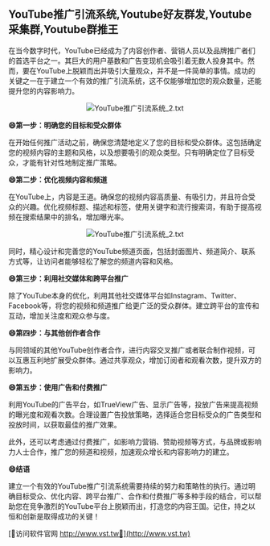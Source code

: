 ## **YouTube推广引流系统,Youtube好友群发,Youtube采集群,Youtube群推王**

在当今数字时代，YouTube已经成为了内容创作者、营销人员以及品牌推广者们的首选平台之一。其巨大的用户基数和广告变现机会吸引着无数人投身其中。然而，要在YouTube上脱颖而出并吸引大量观众，并不是一件简单的事情。成功的关键之一在于建立一个有效的推广引流系统，这不仅能够增加您的观众数量，还能提升您的内容影响力。

 <center><img src="https://vst.tw/MP4/tuiguang/png/1.png" alt="YouTube推广引流系统_2.txt"></center>

**😄第一步：明确您的目标和受众群体**

在开始任何推广活动之前，确保您清楚地定义了您的目标和受众群体。这包括确定您的视频内容的主题和风格，以及想要吸引的观众类型。只有明确定位了目标受众，才能有针对性地制定推广策略。

**😄第二步：优化视频内容和频道**

在YouTube上，内容是王道。确保您的视频内容高质量、有吸引力，并且符合受众的兴趣。优化视频标题、描述和标签，使用关键字和流行搜索词，有助于提高视频在搜索结果中的排名，增加曝光率。

 <center><img src="https://vst.tw/MP4/tuiguang/png/3.png" alt="YouTube推广引流系统_2.txt"></center>

同时，精心设计和完善您的YouTube频道页面，包括封面图片、频道简介、联系方式等，让访问者能够轻松了解您的频道内容和风格。

**😄第三步：利用社交媒体和跨平台推广**

除了YouTube本身的优化，利用其他社交媒体平台如Instagram、Twitter、Facebook等，将您的视频和频道推广给更广泛的受众群体。建立跨平台的宣传和互动，增加关注度和观众参与度。

**😄第四步：与其他创作者合作**

与同领域的其他YouTube创作者合作，进行内容交叉推广或者联合制作视频，可以互惠互利地扩展受众群体。通过共享观众，增加订阅者和观看次数，提升双方的影响力。

**😄第五步：使用广告和付费推广**

利用YouTube的广告平台，如TrueView广告、显示广告等，投放广告来提高视频的曝光度和观看次数。合理设置广告投放策略，选择适合您目标受众的广告类型和投放时间，以获取最佳的推广效果。

此外，还可以考虑通过付费推广，如影响力营销、赞助视频等方式，与品牌或影响力人士合作，推广您的频道和视频，加速观众增长和内容影响力的建立。

**😄结语**

建立一个有效的YouTube推广引流系统需要持续的努力和策略性的执行。通过明确目标受众、优化内容、跨平台推广、合作和付费推广等多种手段的结合，可以帮助您在竞争激烈的YouTube平台上脱颖而出，打造您的内容王国。记住，持之以恒和创新是取得成功的关键！


[👻访问软件官网 http://www.vst.tw👻](http://www.vst.tw)
